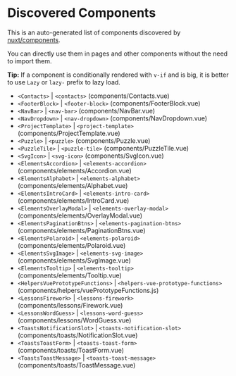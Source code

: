 # Discovered Components

This is an auto-generated list of components discovered by [nuxt/components](https://github.com/nuxt/components).

You can directly use them in pages and other components without the need to import them.

**Tip:** If a component is conditionally rendered with `v-if` and is big, it is better to use `Lazy` or `lazy-` prefix to lazy load.

- `<Contacts>` | `<contacts>` (components/Contacts.vue)
- `<FooterBlock>` | `<footer-block>` (components/FooterBlock.vue)
- `<NavBar>` | `<nav-bar>` (components/NavBar.vue)
- `<NavDropdown>` | `<nav-dropdown>` (components/NavDropdown.vue)
- `<ProjectTemplate>` | `<project-template>` (components/ProjectTemplate.vue)
- `<Puzzle>` | `<puzzle>` (components/Puzzle.vue)
- `<PuzzleTile>` | `<puzzle-tile>` (components/PuzzleTile.vue)
- `<SvgIcon>` | `<svg-icon>` (components/SvgIcon.vue)
- `<ElementsAccordion>` | `<elements-accordion>` (components/elements/Accordion.vue)
- `<ElementsAlphabet>` | `<elements-alphabet>` (components/elements/Alphabet.vue)
- `<ElementsIntroCard>` | `<elements-intro-card>` (components/elements/IntroCard.vue)
- `<ElementsOverlayModal>` | `<elements-overlay-modal>` (components/elements/OverlayModal.vue)
- `<ElementsPaginationBtns>` | `<elements-pagination-btns>` (components/elements/PaginationBtns.vue)
- `<ElementsPolaroid>` | `<elements-polaroid>` (components/elements/Polaroid.vue)
- `<ElementsSvgImage>` | `<elements-svg-image>` (components/elements/SvgImage.vue)
- `<ElementsTooltip>` | `<elements-tooltip>` (components/elements/Tooltip.vue)
- `<HelpersVuePrototypeFunctions>` | `<helpers-vue-prototype-functions>` (components/helpers/vuePrototypeFunctions.js)
- `<LessonsFirework>` | `<lessons-firework>` (components/lessons/Firework.vue)
- `<LessonsWordGuess>` | `<lessons-word-guess>` (components/lessons/WordGuess.vue)
- `<ToastsNotificationSlot>` | `<toasts-notification-slot>` (components/toasts/NotificationSlot.vue)
- `<ToastsToastForm>` | `<toasts-toast-form>` (components/toasts/ToastForm.vue)
- `<ToastsToastMessage>` | `<toasts-toast-message>` (components/toasts/ToastMessage.vue)
